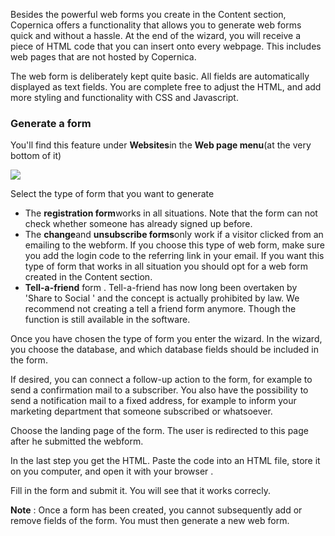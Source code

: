 Besides the powerful web forms you create in the Content section,
Copernica offers a functionality that allows you to generate web forms
quick and without a hassle. At the end of the wizard, you will receive a
piece of HTML code that you can insert onto every webpage. This includes
web pages that are not hosted by Copernica.

The web form is deliberately kept quite basic. All fields are
automatically displayed as text fields. You are complete free to adjust
the HTML, and add more styling and functionality with CSS and
Javascript.

### Generate a form

You'll find this feature under **Websites**in the **Web page menu**(at
the very bottom of it)

![](https://vicinity.picsrv.net/4394/webformuliergenereren.png)

Select the type of form that you want to generate

-   The **registration form**works in all situations. Note that the form
    can not check whether someone has already signed up before.
-   The **change**and **unsubscribe forms**only work if a visitor
    clicked from an emailing to the webform. If you choose this type of
    web form, make sure you add the login code to the referring link in
    your email. If you want this type of form that works in all
    situation you should opt for a web form created in the Content
    section.
-   **Tell-a-friend** form . Tell-a-friend has now long been overtaken
    by 'Share to Social ' and the concept is actually prohibited by law.
    We recommend not creating a tell a friend form anymore. Though the
    function is still available in the software.

Once you have chosen the type of form you enter the wizard. In the
wizard, you choose the database, and which database fields should be
included in the form.

If desired, you can connect a follow-up action to the form, for example
to send a confirmation mail to a subscriber. You also have the
possibility to send a notification mail to a fixed address, for example
to inform your marketing department that someone subscribed or
whatsoever.

Choose the landing page of the form. The user is redirected to this page
after he submitted the webform.

In the last step you get the HTML. Paste the code into an HTML file,
store it on you computer, and open it with your browser .

Fill in the form and submit it. You will see that it works correcly.

**Note** : Once a form has been created, you cannot subsequently add or
remove fields of the form. You must then generate a new web form.
